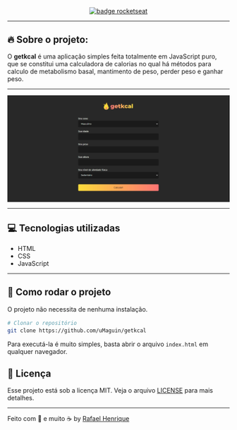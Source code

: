 <p align="center">
<a href="https://rocketseat.com.br">
    <img alt="badge rocketseat" align="center" src="https://img.shields.io/youtube/views/yiDq9wUiUjc?style=social">
  </a>

---

## 🔥 Sobre o projeto:

O <strong>getkcal</strong> é uma aplicação simples feita totalmente em JavaScript puro, que se constitui uma calculadora de calorias no qual há métodos para calculo de metabolismo basal, mantimento de peso, perder peso e ganhar peso.

</p>

---

<img src="/final/projeto.png" align="center"></img>

---

## 💻 Tecnologias utilizadas

<ul>
  <li>HTML</li>
  <li>CSS</li>
  <li>JavaScript</li>
</ul>

---

## 🧭 Como rodar o projeto

O projeto não necessita de nenhuma instalação.

```bash
# Clonar o repositório
git clone https://github.com/uMaguin/getkcal
```

Para executá-la é muito simples, basta abrir o arquivo `index.html` em qualquer navegador.

## :memo: Licença

Esse projeto está sob a licença MIT. Veja o arquivo [LICENSE](LICENSE.md) para mais detalhes.


---

Feito com 🖤 e muito ☕ by <a href="https://github.com/uMaguin">Rafael Henrique</a>

